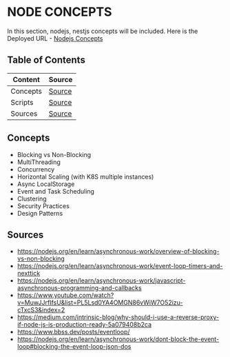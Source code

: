 # NODE CONCEPTS

In this section, nodejs, nestjs concepts will be included. Here is the Deployed URL - [Nodejs Concepts](https://nodejs-concepts.onrender.com)

## Table of Contents

| Content  | Source                                |
| -------- | ------------------------------------- |
| Concepts | [Source](#concepts)                   |
| Scripts  | [Source](./documentations/scripts.md) |
| Sources  | [Source](#sources)                    |

## Concepts

- Blocking vs Non-Blocking
- MultiThreading
- Concurrency
- Horizontal Scaling (with K8S multiple instances)
- Async LocalStorage
- Event and Task Scheduling
- Clustering
- Security Practices
- Design Patterns

## Sources

- https://nodejs.org/en/learn/asynchronous-work/overview-of-blocking-vs-non-blocking
- https://nodejs.org/en/learn/asynchronous-work/event-loop-timers-and-nexttick
- https://nodejs.org/en/learn/asynchronous-work/javascript-asynchronous-programming-and-callbacks
- https://www.youtube.com/watch?v=MuwJJrfIfsU&list=PL5Lsd0YA4OMGN86vWiW7O52izu-cTxcS3&index=2
- https://medium.com/intrinsic-blog/why-should-i-use-a-reverse-proxy-if-node-js-is-production-ready-5a079408b2ca
- https://www.bbss.dev/posts/eventloop/
- https://nodejs.org/en/learn/asynchronous-work/dont-block-the-event-loop#blocking-the-event-loop-json-dos
